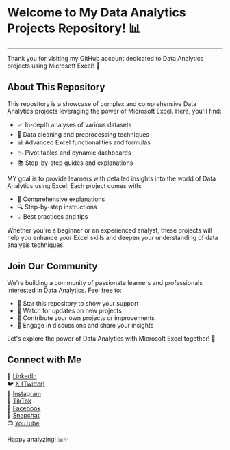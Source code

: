 
# Welcome to My Data Analytics Projects Repository! 📊
---
Thank you for visiting my GitHub account dedicated to Data Analytics projects using Microsoft Excel! 🙏

## About This Repository

This repository is a showcase of complex and comprehensive Data Analytics projects leveraging the power of Microsoft Excel. Here, you'll find:

- 📈 In-depth analyses of various datasets
- 🧹 Data cleaning and preprocessing techniques
- 📊 Advanced Excel functionalities and formulas
- 📉 Pivot tables and dynamic dashboards
- 📚 Step-by-step guides and explanations

MY goal is to provide learners with detailed insights into the world of Data Analytics using Excel. Each project comes with:

- 📝 Comprehensive explanations
- 🔍 Step-by-step instructions
- 💡 Best practices and tips

Whether you're a beginner or an experienced analyst, these projects will help you enhance your Excel skills and deepen your understanding of data analysis techniques.

## Join Our Community

We're building a community of passionate learners and professionals interested in Data Analytics. Feel free to:

- 🌟 Star this repository to show your support
- 🔔 Watch for updates on new projects
- 🤝 Contribute your own projects or improvements
- 💬 Engage in discussions and share your insights

Let's explore the power of Data Analytics with Microsoft Excel together! 🚀

## Connect with Me

🔗 [LinkedIn](https://www.linkedin.com/in/al-tayyab-bakhsh-908b84275/)  
🐦 [X (Twitter)](https://twitter.com/TayyabInsights)  
📸 [Instagram](https://www.instagram.com/TayyabInsights/)  
🎵 [TikTok](https://www.tiktok.com/@tayyabinsights)  
📘 [Facebook](https://www.facebook.com/tayyabinsights)  
👻 [Snapchat](https://www.snapchat.com/add/tayyabinsights)  
📺 [YouTube](https://www.youtube.com/@TayyabInsights?sub_confirmation=1)

Happy analyzing! 📊✨
